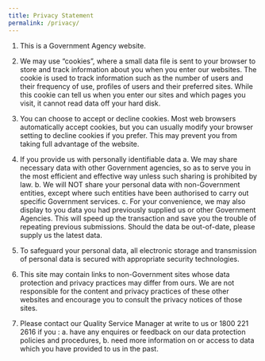 ```yaml
---
title: Privacy Statement
permalink: /privacy/
---
```


1. This is a Government Agency website.

2. We may use “cookies”, where a small data file is sent to your browser to store and track information about you when you enter our websites. The cookie is used to track information such as the number of users and their frequency of use, profiles of users and their preferred sites. While this cookie can tell us when you enter our sites and which pages you visit, it cannot read data off your hard disk.

3. You can choose to accept or decline cookies. Most web browsers automatically accept cookies, but you can usually modify your browser setting to decline cookies if you prefer. This may prevent you from taking full advantage of the website.

4. If you provide us with personally identifiable data a. We may share necessary data with other Government agencies, so as to serve you in the most efficient and effective way unless such sharing is prohibited by law.
b. We will NOT share your personal data with non-Government entities, except where such entities have been authorised to carry out specific Government services.
c. For your convenience, we may also display to you data you had previously supplied us or other Government Agencies. This will speed up the transaction and save you the trouble of repeating previous submissions. Should the data be out-of-date, please supply us the latest data.

5. To safeguard your personal data, all electronic storage and transmission of personal data is secured with appropriate security technologies.

6. This site may contain links to non-Government sites whose data protection and privacy practices may differ from ours. We are not responsible for the content and privacy practices of these other websites and encourage you to consult the privacy notices of those sites.

7. Please contact our Quality Service Manager at write to us or 1800 221 2616 if you : a. have any enquires or feedback on our data protection policies and procedures,
b. need more information on or access to data which you have provided to us in the past.

